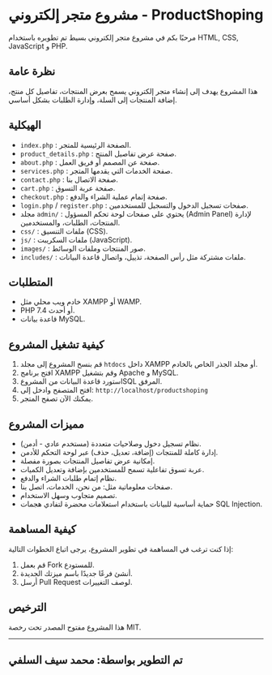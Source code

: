 # مشروع متجر إلكتروني - ProductShoping

مرحبًا بكم في مشروع متجر إلكتروني بسيط تم تطويره باستخدام HTML, CSS, JavaScript و PHP.

## نظرة عامة

هذا المشروع يهدف إلى إنشاء متجر إلكتروني يسمح بعرض المنتجات، تفاصيل كل منتج، إضافة المنتجات إلى السلة، وإدارة الطلبات بشكل أساسي.

## الهيكلية

- `index.php` : الصفحة الرئيسية للمتجر.
- `product_details.php` : صفحة عرض تفاصيل المنتج.
- `about.php` : صفحة عن المصمم أو فريق العمل.
- `services.php` : صفحة الخدمات التي يقدمها المتجر.
- `contact.php` : صفحة الاتصال بنا.
- `cart.php` : صفحة عربة التسوق.
- `checkout.php` : صفحة إتمام عملية الشراء والدفع.
- `login.php` / `register.php` : صفحات تسجيل الدخول والتسجيل للمستخدمين.
- مجلد `admin/` : يحتوي على صفحات لوحة تحكم المسؤول (Admin Panel) لإدارة المنتجات، الطلبات، والمستخدمين.
- `css/` : ملفات التنسيق (CSS).
- `js/` : ملفات السكريبت (JavaScript).
- `images/` : صور المنتجات وملفات الوسائط.
- `includes/` : ملفات مشتركة مثل رأس الصفحة، تذييل، واتصال قاعدة البيانات.

## المتطلبات

- خادم ويب محلي مثل XAMPP أو WAMP.
- PHP 7.4 أو أحدث.
- قاعدة بيانات MySQL.

## كيفية تشغيل المشروع

1. قم بنسخ المشروع إلى مجلد `htdocs` داخل XAMPP أو مجلد الجذر الخاص بالخادم.
2. افتح برنامج XAMPP وقم بتشغيل Apache و MySQL.
3. استورد قاعدة البيانات من المشروعSQL المرفق.
4. افتح المتصفح وادخل إلى: `http://localhost/productshoping`
5. يمكنك الآن تصفح المتجر.

## مميزات المشروع

- نظام تسجيل دخول وصلاحيات متعددة (مستخدم عادي - أدمن).  
- إدارة كاملة للمنتجات (إضافة، تعديل، حذف) عبر لوحة التحكم للأدمن.  
- إمكانية عرض تفاصيل المنتجات بصورة مفصلة.  
- عربة تسوق تفاعلية تسمح للمستخدمين بإضافة وتعديل الكميات.  
- نظام إتمام طلبات الشراء والدفع.  
- صفحات معلوماتية مثل: من نحن، الخدمات، اتصل بنا.  
- تصميم متجاوب وسهل الاستخدام.  
- حماية أساسية للبيانات باستخدام استعلامات محضرة لتفادي هجمات SQL Injection.

## كيفية المساهمة

إذا كنت ترغب في المساهمة في تطوير المشروع، يرجى اتباع الخطوات التالية:

1. قم بعمل Fork للمستودع.
2. أنشئ فرعًا جديدًا باسم ميزتك الجديدة.
3. أرسل Pull Request لوصف التغييرات.

## الترخيص

هذا المشروع مفتوح المصدر تحت رخصة MIT.

---

**تم التطوير بواسطة:** محمد سيف السلفي  
-----

